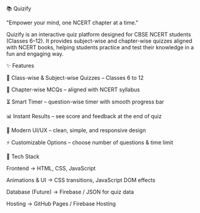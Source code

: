 📚 Quizify

"Empower your mind, one NCERT chapter at a time."

Quizify is an interactive quiz platform designed for CBSE NCERT students (Classes 6–12).
It provides subject-wise and chapter-wise quizzes aligned with NCERT books, helping students practice and test their knowledge in a fun and engaging way.


✨ Features

🎯 Class-wise & Subject-wise Quizzes – Classes 6 to 12

📖 Chapter-wise MCQs – aligned with NCERT syllabus

⏳ Smart Timer – question-wise timer with smooth progress bar

📊 Instant Results – see score and feedback at the end of quiz

🎨 Modern UI/UX – clean, simple, and responsive design

⚡ Customizable Options – choose number of questions & time limit


🚀 Tech Stack

Frontend → HTML, CSS, JavaScript

Animations & UI → CSS transitions, JavaScript DOM effects

Database (Future) → Firebase / JSON for quiz data

Hosting → GitHub Pages / Firebase Hosting



